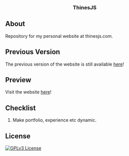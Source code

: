 <h3 align="center">ThinesJS</h3>

## About

Repository for my personal website at thinesjs.com.

## Previous Version

The previous version of the website is still available <a href="https://old.thinesjs.com" target="_blank">here</a>!

## Preview

Visit the website <a href="https://thinesjs.com" target="_blank">here</a>!

## Checklist

1. Make portfolio, experience etc dynamic.

## License

[![GPLv3 License](https://img.shields.io/badge/License-GPL%20v3-yellow.svg)](https://opensource.org/licenses/)

